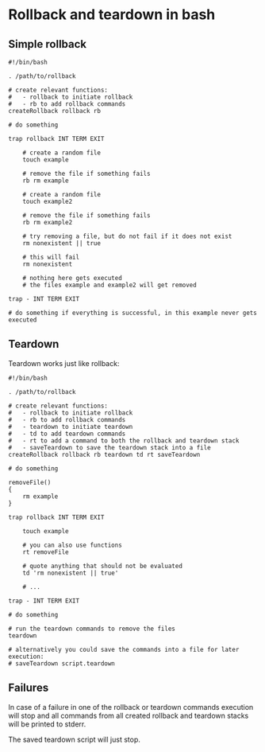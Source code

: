 Rollback and teardown in bash
=============================

Simple rollback
---------------

    #!/bin/bash
    
    . /path/to/rollback
    
    # create relevant functions:
    #   - rollback to initiate rollback
    #   - rb to add rollback commands
    createRollback rollback rb
    
    # do something
    
    trap rollback INT TERM EXIT
    
    	# create a random file
    	touch example
    
    	# remove the file if something fails
    	rb rm example
    
    	# create a random file
    	touch example2
    
    	# remove the file if something fails
    	rb rm example2
    
    	# try removing a file, but do not fail if it does not exist
    	rm nonexistent || true
    
    	# this will fail
    	rm nonexistent
    
    	# nothing here gets executed
    	# the files example and example2 will get removed
    
    trap - INT TERM EXIT
    
    # do something if everything is successful, in this example never gets executed


Teardown
--------

Teardown works just like rollback:

    #!/bin/bash
    
    . /path/to/rollback
    
    # create relevant functions:
    #   - rollback to initiate rollback
    #   - rb to add rollback commands
    #   - teardown to initiate teardown
    #   - td to add teardown commands
    #   - rt to add a command to both the rollback and teardown stack
    #   - saveTeardown to save the teardown stack into a file
    createRollback rollback rb teardown td rt saveTeardown
    
    # do something
    
    removeFile()
    {
    	rm example
    }
    
    trap rollback INT TERM EXIT
    
    	touch example
    
    	# you can also use functions
    	rt removeFile
    
    	# quote anything that should not be evaluated
    	td 'rm nonexistent || true'
    
    	# ...
    
    trap - INT TERM EXIT
    
    # do something
    
    # run the teardown commands to remove the files
    teardown
    
    # alternatively you could save the commands into a file for later execution:
    # saveTeardown script.teardown


Failures
--------

In case of a failure in one of the rollback or teardown commands execution will stop and all commands from all created rollback and teardown stacks will be printed to stderr.

The saved teardown script will just stop.
